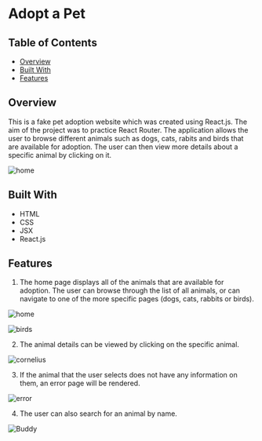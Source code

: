 # Adopt a Pet

## Table of Contents

- [Overview](#overview)
- [Built With](#built-with)
- [Features](#features)

## Overview
This is a fake pet adoption website which was created using React.js. The aim of the project was to practice React Router. The application allows the user to browse different animals such as dogs, cats, rabits and birds that are available for adoption. The user can then view more details about a specific animal by clicking on it.

![home](https://user-images.githubusercontent.com/43879432/187760514-fe87dc58-8692-49dd-86ec-569e927b44f6.jpg)

## Built With
+ HTML
+ CSS
+ JSX
+ React.js

## Features
1. The home page displays all of the animals that are available for adoption. The user can browse through the list of all animals, or can navigate to one of the more specific pages (dogs, cats, rabbits or birds).

![home](https://user-images.githubusercontent.com/43879432/187760514-fe87dc58-8692-49dd-86ec-569e927b44f6.jpg)

![birds](https://user-images.githubusercontent.com/43879432/187761079-69c074d2-2b97-4731-9b41-9d55dd6c6cbb.jpg)

2. The animal details can be viewed by clicking on the specific animal.

![cornelius](https://user-images.githubusercontent.com/43879432/187761353-33d8b1f1-60cb-450d-8a07-e955c42774a5.jpg)

3. If the animal that the user selects does not have any information on them, an error page will be rendered.

![error](https://user-images.githubusercontent.com/43879432/187761637-2760a6df-7650-44e8-9c70-1e33de2f9b7b.jpg)

4. The user can also search for an animal by name.

![Buddy](https://user-images.githubusercontent.com/43879432/187762064-8fb5404d-e310-4d19-a206-c5eff10742ed.jpg)
